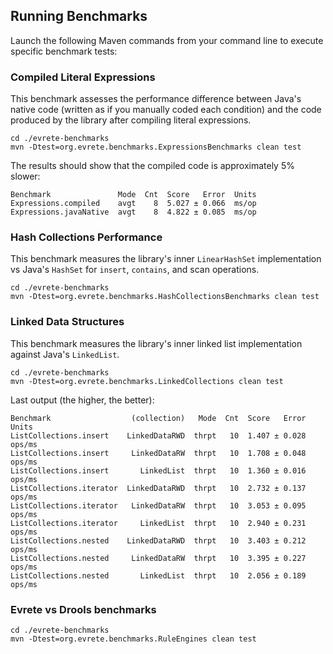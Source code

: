 ## Running Benchmarks

Launch the following Maven commands from your command line to execute specific benchmark tests:

### Compiled Literal Expressions

This benchmark assesses the performance difference between Java's native code (written as if you manually coded each
condition) and the code produced by the library after compiling literal expressions.

```
cd ./evrete-benchmarks
mvn -Dtest=org.evrete.benchmarks.ExpressionsBenchmarks clean test
```

The results should show that the compiled code is approximately 5% slower:

```
Benchmark               Mode  Cnt  Score   Error  Units
Expressions.compiled    avgt    8  5.027 ± 0.066  ms/op
Expressions.javaNative  avgt    8  4.822 ± 0.085  ms/op
```

### Hash Collections Performance

This benchmark measures the library's inner `LinearHashSet` implementation vs Java's `HashSet` for `insert`, `contains`,
and scan operations.

```
cd ./evrete-benchmarks
mvn -Dtest=org.evrete.benchmarks.HashCollectionsBenchmarks clean test
```

### Linked Data Structures

This benchmark measures the library's inner linked list implementation against Java's `LinkedList`.

```
cd ./evrete-benchmarks
mvn -Dtest=org.evrete.benchmarks.LinkedCollections clean test
```

Last output (the higher, the better):

```
Benchmark                  (collection)   Mode  Cnt  Score   Error   Units
ListCollections.insert    LinkedDataRWD  thrpt   10  1.407 ± 0.028  ops/ms
ListCollections.insert     LinkedDataRW  thrpt   10  1.708 ± 0.048  ops/ms
ListCollections.insert       LinkedList  thrpt   10  1.360 ± 0.016  ops/ms
ListCollections.iterator  LinkedDataRWD  thrpt   10  2.732 ± 0.137  ops/ms
ListCollections.iterator   LinkedDataRW  thrpt   10  3.053 ± 0.095  ops/ms
ListCollections.iterator     LinkedList  thrpt   10  2.940 ± 0.231  ops/ms
ListCollections.nested    LinkedDataRWD  thrpt   10  3.403 ± 0.212  ops/ms
ListCollections.nested     LinkedDataRW  thrpt   10  3.395 ± 0.227  ops/ms
ListCollections.nested       LinkedList  thrpt   10  2.056 ± 0.189  ops/ms
```

### **Evrete** vs **Drools** benchmarks

```
cd ./evrete-benchmarks
mvn -Dtest=org.evrete.benchmarks.RuleEngines clean test
```
